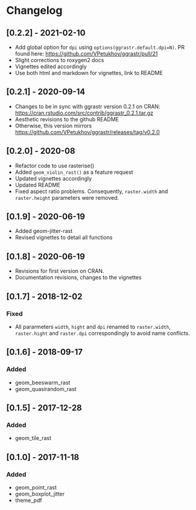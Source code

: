 # Changelog

## [0.2.2] - 2021-02-10
* Add global option for `dpi` using `options(ggrastr.default.dpi=N)`. PR found here: https://github.com/VPetukhov/ggrastr/pull/21
* Slight corrections to roxygen2 docs
* Vignettes edited accordingly
* Use both html and markdown for vignettes, link to README


## [0.2.1] - 2020-09-14
* Changes to be in sync with ggrastr version 0.2.1 on CRAN: https://cran.rstudio.com/src/contrib/ggrastr_0.2.1.tar.gz
* Aesthetic revisions to the github README
* Otherwise, this version mirrors https://github.com/VPetukhov/ggrastr/releases/tag/v0.2.0


## [0.2.0] - 2020-08
* Refactor code to use rasterise()
* Added `geom_violin_rast()` as a feature request
* Updated vignettes accordingly
* Updated README
* Fixed aspect ratio problems. Consequently, `raster.width` and `raster.height` parameters were removed.

## [0.1.9] - 2020-06-19
* Added geom-jitter-rast
* Revised vignettes to detail all functions

## [0.1.8] - 2020-06-19
* Revisions for first version on CRAN. 
* Documentation revisions, changes to the vignettes

## [0.1.7] - 2018-12-02
### Fixed
* All pararmeters `width`, `hight` and `dpi` renamed to `raster.width`, `raster.hight` and `raster.dpi` correspondingly to avoid name conflicts.

## [0.1.6] - 2018-09-17
### Added
* geom_beeswarm_rast
* geom_quasirandom_rast

## [0.1.5] - 2017-12-28
### Added
* geom_tile_rast

## [0.1.0] - 2017-11-18
### Added
* geom_point_rast
* geom_boxplot_jitter
* theme_pdf
